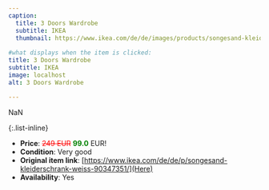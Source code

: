 ```yaml
---
caption:
  title: 3 Doors Wardrobe
  subtitle: IKEA
  thumbnail: https://www.ikea.com/de/de/images/products/songesand-kleiderschrank-weiss__0555120_pe660185_s5.jpg
  
#what displays when the item is clicked:
title: 3 Doors Wardrobe
subtitle: IKEA
image: localhost
alt: 3 Doors Wardrobe

---
```

NaN

{:.list-inline} 
- **Price**: <span style="color:red"><del>249 EUR</del></span> <span style="color:green">**99.0**</span> EUR!
- **Condition**: Very good
- **Original item link**: [https://www.ikea.com/de/de/p/songesand-kleiderschrank-weiss-90347351/](Here)
- **Availability**: Yes
